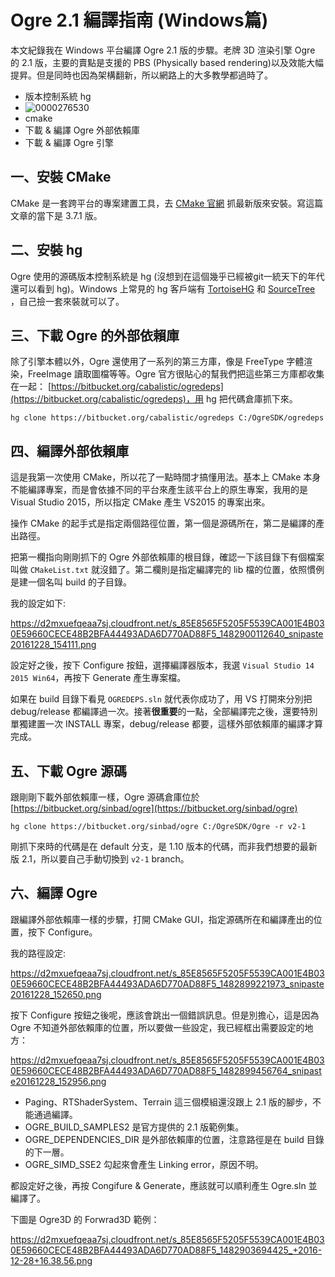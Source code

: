 # Ogre 2.1 編譯指南 (Windows篇)
本文紀錄我在 Windows 平台編譯 Ogre 2.1 版的步驟。老牌 3D 渲染引擎 Ogre 的 2.1 版，主要的賣點是支援的 PBS (Physically based rendering)以及效能大幅提昇。但是同時也因為架構翻新，所以網路上的大多教學都過時了。

- 版本控制系統 hg
- ![0000276530](\Pictures\0000276530.JPG)
- cmake
- 下載 & 編譯 Ogre 外部依賴庫
- 下載 & 編譯 Ogre 引擎

## 一、安裝 CMake

CMake 是一套跨平台的專案建置工具，去 [CMake 官網](https://cmake.org/download/) 抓最新版來安裝。寫這篇文章的當下是 3.7.1 版。

## 二、安裝 hg

Ogre 使用的源碼版本控制系統是 hg (沒想到在這個幾乎已經被git一統天下的年代還可以看到 hg)。Windows 上常見的 hg 客戶端有 [TortoiseHG](http://tortoisehg.org/) 和 [SourceTree](https://www.sourcetreeapp.com/) ，自己撿一套來裝就可以了。

## 三、下載 Ogre 的外部依賴庫

除了引擎本體以外，Ogre 還使用了一系列的第三方庫，像是 FreeType 字體渲染，FreeImage 讀取圖檔等等。Ogre 官方很貼心的幫我們把這些第三方庫都收集在一起：
[https://bitbucket.org/cabalistic/ogredeps](https://bitbucket.org/cabalistic/ogredeps)，用 hg 把代碼倉庫抓下來。


    hg clone https://bitbucket.org/cabalistic/ogredeps C:/OgreSDK/ogredeps


## 四、編譯外部依賴庫

這是我第一次使用 CMake，所以花了一點時間才搞懂用法。基本上 CMake 本身不能編譯專案，而是會依據不同的平台來產生該平台上的原生專案，我用的是 Visual Studio 2015，所以指定 CMake 產生 VS2015 的專案出來。

操作 CMake 的起手式是指定兩個路徑位置，第一個是源碼所在，第二是編譯的產出路徑。

把第一欄指向剛剛抓下的 Ogre 外部依賴庫的根目錄，確認一下該目錄下有個檔案叫做 `CMakeList.txt` 就沒錯了。第二欄則是指定編譯完的 lib 檔的位置，依照慣例是建一個名叫 build 的子目錄。

我的設定如下:

https://d2mxuefqeaa7sj.cloudfront.net/s_85E8565F5205F5539CA001E4B030E59660CECE48B2BFA44493ADA6D770AD88F5_1482900112640_snipaste20161228_154111.png


設定好之後，按下 Configure 按鈕，選擇編譯器版本，我選  `Visual Studio 14 2015 Win64`，再按下 Generate 產生專案檔。

如果在 build 目錄下看見 `OGREDEPS.sln` 就代表你成功了，用 VS 打開來分別把 debug/release 都編譯過一次。接著**很重要**的一點，全部編譯完之後，還要特別單獨建置一次 INSTALL 專案，debug/release 都要，這樣外部依賴庫的編譯才算完成。

## 五、下載 Ogre 源碼

跟剛剛下載外部依賴庫一樣，Ogre 源碼倉庫位於 [https://bitbucket.org/sinbad/ogre](https://bitbucket.org/sinbad/ogre)


    hg clone https://bitbucket.org/sinbad/ogre C:/OgreSDK/Ogre -r v2-1

剛抓下來時的代碼是在 default 分支，是 1.10 版本的代碼，而非我們想要的最新版 2.1，所以要自己手動切換到 `v2-1` branch。

## 六、編譯 Ogre

跟編譯外部依賴庫一樣的步驟，打開 CMake GUI，指定源碼所在和編譯產出的位置，按下 Configure。

我的路徑設定:

https://d2mxuefqeaa7sj.cloudfront.net/s_85E8565F5205F5539CA001E4B030E59660CECE48B2BFA44493ADA6D770AD88F5_1482899221973_snipaste20161228_152650.png


按下 Configure 按鈕之後呢，應該會跳出一個錯誤訊息。但是別擔心，這是因為 Ogre 不知道外部依賴庫的位置，所以要做一些設定，我已經框出需要設定的地方：

https://d2mxuefqeaa7sj.cloudfront.net/s_85E8565F5205F5539CA001E4B030E59660CECE48B2BFA44493ADA6D770AD88F5_1482899456764_snipaste20161228_152956.png

- Paging、RTShaderSystem、Terrain 這三個模組還沒跟上 2.1 版的腳步，不能通過編譯。
- OGRE_BUILD_SAMPLES2 是官方提供的 2.1 版範例集。
- OGRE_DEPENDENCIES_DIR 是外部依賴庫的位置，注意路徑是在 build 目錄的下一層。
- OGRE_SIMD_SSE2 勾起來會產生 Linking error，原因不明。

都設定好之後，再按 Congifure & Generate，應該就可以順利產生 Ogre.sln 並編譯了。

下圖是 Ogre3D 的 Forwrad3D 範例：

https://d2mxuefqeaa7sj.cloudfront.net/s_85E8565F5205F5539CA001E4B030E59660CECE48B2BFA44493ADA6D770AD88F5_1482903694425_+2016-12-28+16.38.56.png


